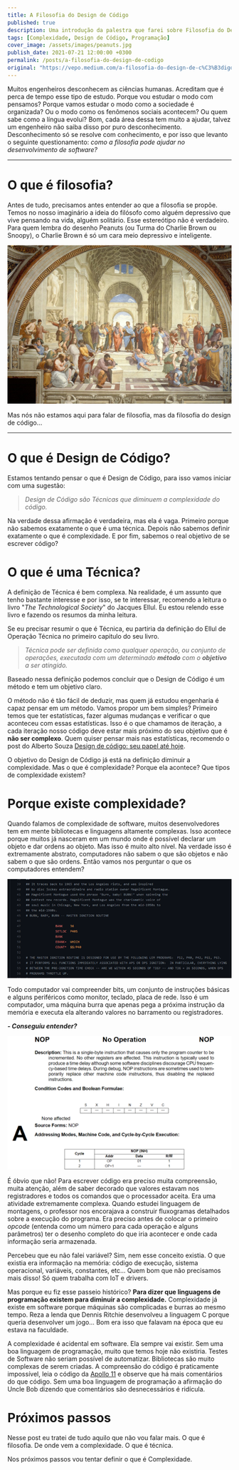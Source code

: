 ```yaml
---
title: A Filosofia do Design de Código
published: true
description: Uma introdução da palestra que farei sobre Filosofia do Design de Código no TheDevConf 2021.
tags: [Complexidade, Design de Código, Programação]
cover_image: /assets/images/peanuts.jpg
publish_date: 2021-07-21 12:00:00 +0300
permalink: /posts/a-filosofia-do-design-de-codigo
original: "https://vepo.medium.com/a-filosofia-do-design-de-c%C3%B3digo-ffb137cef9c2?source=friends_link&sk=2f150acfb6c8a30370475f78f7168a5b"
---
```


Muitos engenheiros desconhecem as ciências humanas. Acreditam que é perca de tempo esse tipo de estudo. Porque vou estudar o modo com pensamos? Porque vamos estudar o modo como a sociedade é organizada? Ou o modo como os fenômenos sociais acontecem? Ou quem sabe como a língua evolui? Bom, cada área dessa tem muito a ajudar, talvez um engenheiro não saiba disso por puro desconhecimento.
Desconhecimento só se resolve com conhecimento, e por isso que levanto o seguinte questionamento: _como a filosofia pode ajudar no desenvolvimento de software?_

---

# O que é filosofia?

Antes de tudo, precisamos antes entender ao que a filosofia se propõe. Temos no nosso imaginário a ideia do filósofo como alguém depressivo que vive pensando na vida, alguém solitário. Esse estereótipo não é verdadeiro. Para quem lembra do desenho Peanuts (ou Turma do Charlie Brown ou Snoopy), o Charlie Brown é só um cara meio depressivo e inteligente.

![Essa imagem é o resumo da filosofia clássica.](/assets/images/filosofia.jpg)

Mas nós não estamos aqui para falar de filosofia, mas da filosofia do design de código…

---

# O que é Design de Código?

Estamos tentando pensar o que é Design de Código, para isso vamos iniciar com uma sugestão:

> _Design de Código são Técnicas que diminuem a complexidade do código._

Na verdade dessa afirmação é verdadeira, mas ela é vaga. Primeiro porque não sabemos exatamente o que é uma técnica. Depois não sabemos definir exatamente o que é complexidade. E por fim, sabemos o real objetivo de se escrever código?

# O que é uma Técnica?

A definição de Técnica é bem complexa. Na realidade, é um assunto que tenho bastante interesse e por isso, se te interessar, recomendo a leitura o livro "_The Technological Society_" do Jacques Ellul. Eu estou relendo esse livro e fazendo os resumos da minha leitura.

Se eu precisar resumir o que é Técnica, eu partiria da definição do Ellul de Operação Técnica no primeiro capitulo do seu livro.

> _Técnica pode ser definida como qualquer operação, ou conjunto de operações, executada com um determinado **método** com o **objetivo** a ser atingido._

Baseado nessa definição podemos concluir que o Design de Código é um método e tem um objetivo claro.

O método não é tão fácil de deduzir, mas quem já estudou engenharia é capaz pensar em um método. Vamos propor um bem simples? Primeiro temos que ter estatísticas, fazer algumas mudanças e verificar o que aconteceu com essas estatísticas. Isso é o que chamamos de iteração, a cada iteração nosso código deve estar mais próximo do seu objetivo que é **não ser complexo**. Quem quiser pensar mais nas estatísticas, recomendo o post do Alberto Souza [Design de código: seu papel até hoje](https://www.zup.com.br/blog/design-de-codigo-seu-papel-ate-hoje).

O objetivo do Design de Código já está na definição diminuir a complexidade. Mas o que é complexidade? Porque ela acontece? Que tipos de complexidade existem?

# Porque existe complexidade?

Quando falamos de complexidade de software, muitos desenvolvedores tem em mente bibliotecas e linguagens altamente complexas. Isso acontece porque muitos já nasceram em um mundo onde é possível declarar um objeto e dar ordens ao objeto. Mas isso é muito alto nível. Na verdade isso é extremamente abstrato, computadores não sabem o que são objetos e não sabem o que são ordens. Então vamos nos perguntar o que os computadores entendem?

![Olha o código da ignição da Apolo 11! 😲](/assets/images/apollo11.png)

Todo computador vai compreender bits, um conjunto de instruções básicas e alguns periféricos como monitor, teclado, placa de rede. Isso é um computador, uma máquina burra que apenas pega a próxima instrução da memória e executa ela alterando valores no barramento ou registradores.

**_- Conseguiu entender?_**

![Olha o código da ignição da Apolo 11! 😲](/assets/images/opcode.png)

É óbvio que não! Para escrever código era preciso muita compreensão, muita atenção, além de saber decorado que valores estavam nos registradores e todos os comandos que o processador aceita. Era uma atividade extremamente complexa. Quando estudei linguagem de montagens, o professor nos encorajava a construir fluxogramas detalhados sobre a execução do programa. Era preciso antes de colocar o primeiro _opcode_ (entenda como um número para cada operação e alguns parâmetros) ter o desenho completo do que iria acontecer e onde cada informação seria armazenada.

Percebeu que eu não falei variável? Sim, nem esse conceito existia. O que existia era informação na memória: código de execução, sistema operacional, variáveis, constantes, etc… Quem bom que não precisamos mais disso! Só quem trabalha com IoT e drivers.

Mas porque eu fiz esse passeio histórico? **Para dizer que linguagens de programação existem para diminuir a complexidade.** Complexidade já existe em software porque máquinas são complicadas e burras ao mesmo tempo. Reza a lenda que Dennis Ritchie desenvolveu a linguagem C porque queria desenvolver um jogo… Bom era isso que falavam na época que eu estava na faculdade.

A complexidade é acidental em software. Ela sempre vai existir. Sem uma boa linguagem de programação, muito que temos hoje não existiria. Testes de Software não seriam possível de automatizar. Bibliotecas são muito complexas de serem criadas. A compreensão do código é praticamente impossível, leia o código da [Apollo 11](https://github.com/chrislgarry/Apollo-11) e observe que há mais comentários do que código. Sem uma boa linguagem de programação a afirmação do Uncle Bob dizendo que comentários são desnecessários é ridícula.

# Próximos passos

Nesse post eu tratei de tudo aquilo que não vou falar mais. O que é filosofia. De onde vem a complexidade. O que é técnica.

Nos próximos passos vou tentar definir o que é Complexidade.